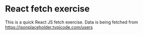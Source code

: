 # React fetch exercise

This is a quick React JS fetch exercise. Data is being fetched from https://jsonplaceholder.typicode.com/users

